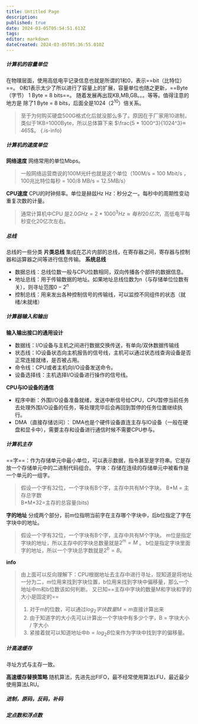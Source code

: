 ```yaml
---
title: Untitled Page
description: 
published: true
date: 2024-03-05T05:54:51.613Z
tags: 
editor: markdown
dateCreated: 2024-03-05T05:36:55.010Z
---
```


##### 计算机的容量单位
在物理层面，使用高低电平记录信息也就是所谓的1和0，表示==bit（比特位）==。
0和1表示太少了所以进行了容量上的扩展，容量单位也随之更新，==Byte（字节）  1 Byte = 8 bits==。
随着发展再出现KB,MB,GB。。。等等。值得注意的地方是 除了1 Byte = 8 bits，后面全是1024（$2^{10}$）倍关系。

>至于为何购买硬盘500G格式化后就没那么多了。原因在于厂家用10进制，类似于1KB=1000Byte，所以总体算下来 $\frac{5 * 1000^3}{1024^3}≈ 465$。
{.is-info}



##### 计算机的速度单位
**网络速度**
网络常用的单位Mbps。

>一般网络运营商说的100M光纤也就是这个单位（100M/s = 100 Mbit/s ，100兆比特位每秒 = 100/8 MB/s = 12.5MB/s）

**CPU速度**
CPU的时钟频率。单位是赫兹Hz
Hz：秒分之一。每秒中的周期性变动重复次数的计量。

>通常计算机中CPU 是$2.0GHz = 2 * 1000^3Hz≈ 每秒20亿次$，高低电平每秒变化20亿次左右。

##### 总线
总线的一些分类
**片类总线**
集成在芯片内部的总线，在寄存器之间，寄存器与控制器和运算器之间等进行信息传输。
**系统总线**
* 数据总线：总线位数一般与CPU位数相同，双向传播各个部件的数据信息。
* 地址总线：用于传输数据的地址。如果地址总线位数为n（与存储单位位数有关），则寻址范围$0-2^n$
* 控制总线：用来发出各种控制信号的传输线，可以监控不同组件的状态（就绪/未就绪）

##### 计算器输入和输出
**输入输出接口的通用设计**
* 数据线：I/O设备与主机之间进行数据交换传送，有单向/双休数据传输线
* 状态线：IO设备状态向主机报告的信号线，主机可以通过状态线查询设备是否正常连接就绪，是否被占用。
* 命令线：CPU或者主机向I/O设备发送命令。
* 设备选择线：主机选择I/O设备进行操作的信号线。

**CPU与IO设备的通信**
* 程序中断：外围I/O设备准备就绪，发送中断信号给CPU，CPU暂停当前任务去处理外围I/O设备的任务，等处理完毕后会再回到暂停的任务位置继续执行。
* DMA（直接存储访问）： DMA也是个硬件设备直连主存与IO设备（一般在硬盘和显卡中），需要主存和设备进行通信时候不需要CPU参与。
##### 计算机主存
==字==：作为存储单元中最小单位，可以表示数据，指令甚至是字符串。它是存放一个存储单元中的二进制代码组合。
字块：存储在连续的存储单元中被看作是一个单元的一组字。
>假设一个字有32位，一个字块有B个字，主存中共有M个字块。
>B\*M = 主存总字数  
>B\*M\*32=主存的总容量(bits)

**字的地址**
分成两个部分，前m位指明当前字在主存哪个字块中，后b位指定了字在字块中的地址。

>假设一个字有32位，一个字块有B个字，主存中共有M个字块。
>m位是指定字块的地址，所以主存中的字块总数量就是$2^m=M$ 。
>b位是指定字块里面字的地址，所以一个字块总字数就是$2^b=B$。

**info**

>由上面可以反向理解下：CPU根据地址去主存中进行寻址，现知道是将地址一分为二，m位用来找到字块位置，b位用来找到字块中偏移量，那么一个地址中m和b位数该如何判断。
>又已知==主存中字块的数量M和字块和字的大小是固定的==
>1. 对于m的位数，可以通过$log_2{字块数量M}=m$直接计算出来
>2. 由于知道字的大小先可以计算出一个字块中有多少个字，B = 字块大小 /  字大小
>3. 紧接着就可以知道地址中$b=log_2{B}$位来作为字块中找到字的偏移量。

##### 计高速缓存
寻址方式与主存一致。

**高速缓存替换策略**
随机算法，先进先出FIFO，最不经常使用算法LFU，最近最少使用算法LRU。

##### 进制，原码，反码，补码

##### 定点数和浮点数
